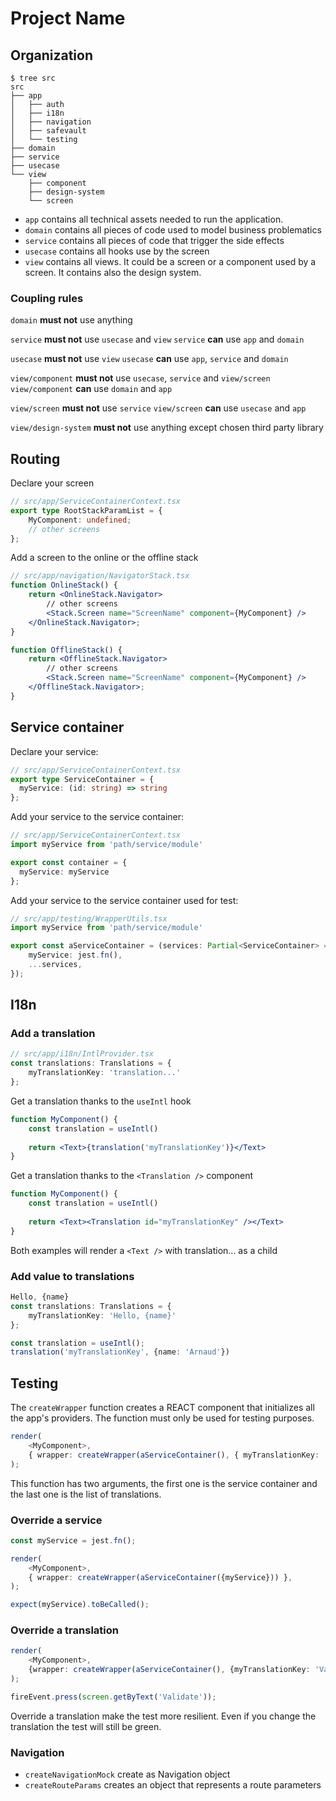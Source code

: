 # Project Name

## Organization

```
$ tree src 
src
├── app
│   ├── auth
│   ├── i18n
│   ├── navigation
│   ├── safevault
│   └── testing
├── domain
├── service
├── usecase
└── view
    ├── component
    ├── design-system
    └── screen
```

* `app` contains all technical assets needed to run the application.
* `domain` contains all pieces of code used to model business problematics
* `service` contains all pieces of code that trigger the side effects
* `usecase` contains all hooks use by the screen
* `view` contains all views. It could be a screen or a component used by a screen. It contains also the design system.

### Coupling rules

`domain` **must not** use anything

`service` **must not** use `usecase` and `view`
`service` **can** use `app` and `domain`

`usecase` **must not** use `view`
`usecase` **can** use `app`, `service` and `domain`

`view/component` **must not** use `usecase`, `service` and `view/screen`
`view/component` **can** use `domain` and `app`

`view/screen` **must not** use `service`
`view/screen` **can** use `usecase` and `app`

`view/design-system` **must not** use anything except chosen third party library

## Routing

Declare your screen
```ts
// src/app/ServiceContainerContext.tsx
export type RootStackParamList = {
    MyComponent: undefined;
    // other screens
};

```

Add a screen to the online or the offline stack
```jsx
// src/app/navigation/NavigatorStack.tsx
function OnlineStack() {
    return <OnlineStack.Navigator>
        // other screens
        <Stack.Screen name="ScreenName" component={MyComponent} />
    </OnlineStack.Navigator>;
}

function OfflineStack() {
    return <OfflineStack.Navigator>
        // other screens
        <Stack.Screen name="ScreenName" component={MyComponent} />
    </OfflineStack.Navigator>;
}
```

## Service container

Declare your service:
```ts
// src/app/ServiceContainerContext.tsx
export type ServiceContainer = {
  myService: (id: string) => string
};
```

Add your service to the service container:
```ts
// src/app/ServiceContainerContext.tsx
import myService from 'path/service/module'

export const container = {
  myService: myService
};
```

Add your service to the service container used for test:
```ts
// src/app/testing/WrapperUtils.tsx
import myService from 'path/service/module'

export const aServiceContainer = (services: Partial<ServiceContainer> = {}): ServiceContainer => ({
    myService: jest.fn(),
    ...services,
});
```

## I18n

### Add a translation

```ts
// src/app/i18n/IntlProvider.tsx
const translations: Translations = {
    myTranslationKey: 'translation...'
};
```

Get a translation thanks to the `useIntl` hook
```jsx
function MyComponent() {
    const translation = useIntl()
    
    return <Text>{translation('myTranslationKey')}</Text>
}
```

Get a translation thanks to the `<Translation />` component

```jsx
function MyComponent() {
    const translation = useIntl()
    
    return <Text><Translation id="myTranslationKey" /></Text>
}
```

Both examples will render a `<Text />` with translation... as a child

### Add value to translations

```ts
Hello, {name}
const translations: Translations = {
    myTranslationKey: 'Hello, {name}'
};

const translation = useIntl();
translation('myTranslationKey', {name: 'Arnaud'})
```

## Testing

The `createWrapper` function creates a REACT component that initializes all the app's providers. The function must only be used for testing purposes. 

```ts
render(
    <MyComponent>,
    { wrapper: createWrapper(aServiceContainer(), { myTranslationKey: 'translation...' }) },
);
```

This function has two arguments, the first one is the service container and the last one is the list of translations.

### Override a service

```ts
const myService = jest.fn();

render(
    <MyComponent>,
    { wrapper: createWrapper(aServiceContainer({myService})) },
);

expect(myService).toBeCalled();
```

### Override a translation

```ts
render(
    <MyComponent>,
    {wrapper: createWrapper(aServiceContainer(), {myTranslationKey: 'Validate'})},
);

fireEvent.press(screen.getByText('Validate'));
```

Override a translation make the test more resilient. Even if you change the translation the test will still be green.

### Navigation

* `createNavigationMock` create as Navigation object
* `createRouteParams` creates an object that represents a route parameters
